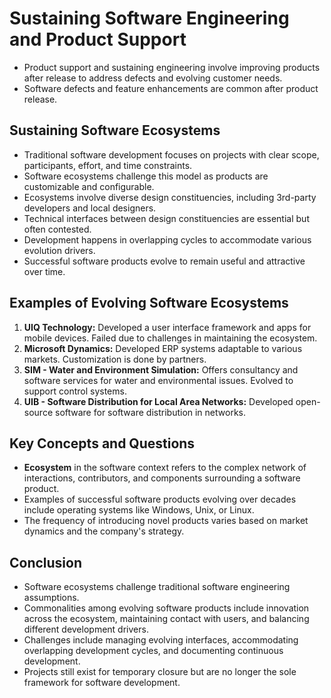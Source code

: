 # Sustaining Software Engineering and Product Support

- Product support and sustaining engineering involve improving products after release to address defects and evolving customer needs.
- Software defects and feature enhancements are common after product release.


## Sustaining Software Ecosystems
- Traditional software development focuses on projects with clear scope, participants, effort, and time constraints.
- Software ecosystems challenge this model as products are customizable and configurable.
- Ecosystems involve diverse design constituencies, including 3rd-party developers and local designers.
- Technical interfaces between design constituencies are essential but often contested.
- Development happens in overlapping cycles to accommodate various evolution drivers.
- Successful software products evolve to remain useful and attractive over time.

## Examples of Evolving Software Ecosystems
1. **UIQ Technology:** Developed a user interface framework and apps for mobile devices. Failed due to challenges in maintaining the ecosystem.
2. **Microsoft Dynamics:** Developed ERP systems adaptable to various markets. Customization is done by partners.
3. **SIM - Water and Environment Simulation:** Offers consultancy and software services for water and environmental issues. Evolved to support control systems.
4. **UIB - Software Distribution for Local Area Networks:** Developed open-source software for software distribution in networks.

## Key Concepts and Questions
- **Ecosystem** in the software context refers to the complex network of interactions, contributors, and components surrounding a software product.
- Examples of successful software products evolving over decades include operating systems like Windows, Unix, or Linux.
- The frequency of introducing novel products varies based on market dynamics and the company's strategy.

## Conclusion
- Software ecosystems challenge traditional software engineering assumptions.
- Commonalities among evolving software products include innovation across the ecosystem, maintaining contact with users, and balancing different development drivers.
- Challenges include managing evolving interfaces, accommodating overlapping development cycles, and documenting continuous development.
- Projects still exist for temporary closure but are no longer the sole framework for software development.
